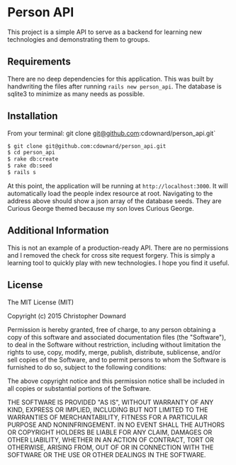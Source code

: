 # Person API

This project is a simple API to serve as a backend for learning new technologies
and demonstrating them to groups.

## Requirements

There are no deep dependencies for this application. This was built by
handwriting the files after running `rails new person_api`. The database is
sqlite3 to minimize as many needs as possible.

## Installation

From your terminal: git clone git@github.com:cdownard/person_api.git`

```bash
$ git clone git@github.com:cdownard/person_api.git
$ cd person_api
$ rake db:create
$ rake db:seed
$ rails s
```

At this point, the application will be running at `http://localhost:3000`. It
will automatically load the people index resource at root. Navigating to the
address above should show a json array of the database seeds. They are Curious
George themed because my son loves Curious George.

## Additional Information

This is not an example of a production-ready API. There are no permissions and I
removed the check for cross site request forgery. This is simply a learning tool
to quickly play with new technologies. I hope you find it useful.

## License

The MIT License (MIT)

Copyright (c) 2015 Christopher Downard

Permission is hereby granted, free of charge, to any person obtaining a copy
of this software and associated documentation files (the "Software"), to deal
in the Software without restriction, including without limitation the rights
to use, copy, modify, merge, publish, distribute, sublicense, and/or sell
copies of the Software, and to permit persons to whom the Software is
furnished to do so, subject to the following conditions:

The above copyright notice and this permission notice shall be included in
all copies or substantial portions of the Software.

THE SOFTWARE IS PROVIDED "AS IS", WITHOUT WARRANTY OF ANY KIND, EXPRESS OR
IMPLIED, INCLUDING BUT NOT LIMITED TO THE WARRANTIES OF MERCHANTABILITY,
FITNESS FOR A PARTICULAR PURPOSE AND NONINFRINGEMENT. IN NO EVENT SHALL THE
AUTHORS OR COPYRIGHT HOLDERS BE LIABLE FOR ANY CLAIM, DAMAGES OR OTHER
LIABILITY, WHETHER IN AN ACTION OF CONTRACT, TORT OR OTHERWISE, ARISING FROM,
OUT OF OR IN CONNECTION WITH THE SOFTWARE OR THE USE OR OTHER DEALINGS IN
THE SOFTWARE.
